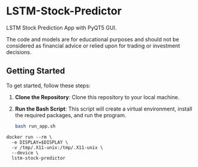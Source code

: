 # LSTM-Stock-Predictor
LSTM Stock Prediction App with PyQT5 GUI.

The code and models are for educational purposes and should not be considered as financial advice or relied upon for trading or investment decisions. 

## Getting Started

To get started, follow these steps:

1. **Clone the Repository**: Clone this repository to your local machine.

2. **Run the Bash Script**: This script will create a virtual environment, install the required packages, and run the program.

    ```bash
    bash run_app.sh
    ```

```
docker run --rm \
  -e DISPLAY=$DISPLAY \
  -v /tmp/.X11-unix:/tmp/.X11-unix \
  --device \ 
  lstm-stock-predictor
```

